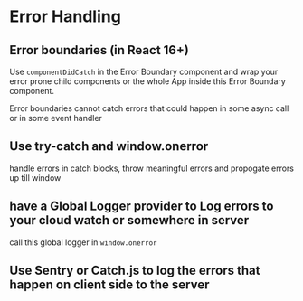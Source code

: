 # Error Handling

## Error boundaries \(in React 16+\)

Use `componentDidCatch` in the Error Boundary component and wrap your error prone child components or the whole App inside this Error Boundary component.

Error boundaries cannot catch errors that could happen in some async call or in some event handler

## Use try-catch and window.onerror

handle errors in catch blocks, throw meaningful errors and propogate errors up till window

## have a Global Logger provider to Log errors to your cloud watch or somewhere in server

call this global logger in `window.onerror`

## Use Sentry or Catch.js to log the errors that happen on client side to the server

